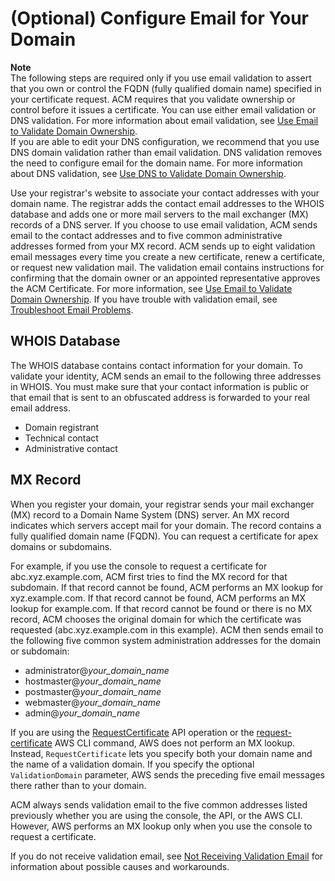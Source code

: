 # \(Optional\) Configure Email for Your Domain<a name="setup-email"></a>

**Note**  
 The following steps are required only if you use email validation to assert that you own or control the FQDN \(fully qualified domain name\) specified in your certificate request\. ACM requires that you validate ownership or control before it issues a certificate\. You can use either email validation or DNS validation\. For more information about email validation, see [Use Email to Validate Domain Ownership](gs-acm-validate-email.md)\.   
If you are able to edit your DNS configuration, we recommend that you use DNS domain validation rather than email validation\. DNS validation removes the need to configure email for the domain name\. For more information about DNS validation, see [Use DNS to Validate Domain Ownership](gs-acm-validate-dns.md)\. 

Use your registrar's website to associate your contact addresses with your domain name\. The registrar adds the contact email addresses to the WHOIS database and adds one or more mail servers to the mail exchanger \(MX\) records of a DNS server\. If you choose to use email validation, ACM sends email to the contact addresses and to five common administrative addresses formed from your MX record\. ACM sends up to eight validation email messages every time you create a new certificate, renew a certificate, or request new validation mail\. The validation email contains instructions for confirming that the domain owner or an appointed representative approves the ACM Certificate\. For more information, see [Use Email to Validate Domain Ownership](gs-acm-validate-email.md)\. If you have trouble with validation email, see [Troubleshoot Email Problems](troubleshooting-email.md)\. 

## WHOIS Database<a name="setup-email-whois"></a>

The WHOIS database contains contact information for your domain\. To validate your identity, ACM sends an email to the following three addresses in WHOIS\. You must make sure that your contact information is public or that email that is sent to an obfuscated address is forwarded to your real email address\. 
+ Domain registrant
+ Technical contact
+ Administrative contact

## MX Record<a name="setup-email-mx"></a>

When you register your domain, your registrar sends your mail exchanger \(MX\) record to a Domain Name System \(DNS\) server\. An MX record indicates which servers accept mail for your domain\. The record contains a fully qualified domain name \(FQDN\)\. You can request a certificate for apex domains or subdomains\. 

For example, if you use the console to request a certificate for abc\.xyz\.example\.com, ACM first tries to find the MX record for that subdomain\. If that record cannot be found, ACM performs an MX lookup for xyz\.example\.com\. If that record cannot be found, ACM performs an MX lookup for example\.com\. If that record cannot be found or there is no MX record, ACM chooses the original domain for which the certificate was requested \(abc\.xyz\.example\.com in this example\)\. ACM then sends email to the following five common system administration addresses for the domain or subdomain: 
+ administrator@*your\_domain\_name*
+ hostmaster@*your\_domain\_name*
+ postmaster@*your\_domain\_name*
+ webmaster@*your\_domain\_name*
+ admin@*your\_domain\_name*

If you are using the [RequestCertificate](https://docs.aws.amazon.com/acm/latest/APIReference/API_RequestCertificate.html) API operation or the [request\-certificate](https://docs.aws.amazon.com/cli/latest/reference/acm/request-certificate.html) AWS CLI command, AWS does not perform an MX lookup\. Instead, `RequestCertificate` lets you specify both your domain name and the name of a validation domain\. If you specify the optional `ValidationDomain` parameter, AWS sends the preceding five email messages there rather than to your domain\. 

ACM always sends validation email to the five common addresses listed previously whether you are using the console, the API, or the AWS CLI\. However, AWS performs an MX lookup only when you use the console to request a certificate\. 

If you do not receive validation email, see [Not Receiving Validation Email](troubleshooting-email.md#troubleshooting-no-mail) for information about possible causes and workarounds\. 